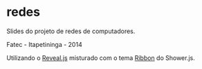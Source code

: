 redes
=====

Slides do projeto de redes de computadores.

Fatec - Itapetininga - 2014


Utilizando o [Reveal.js](https://github.com/hakimel/reveal.js/) misturado com o
tema [Ribbon](https://github.com/shower/ribbon) do Shower.js.
